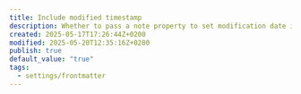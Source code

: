 ```yaml
---
title: Include modified timestamp
description: Whether to pass a note property to set modification date in Quartz. Required when `defaultDateType` in Quartz is set to "modified".
created: 2025-05-17T17:26:44Z+0200
modified: 2025-05-20T12:35:16Z+0200
publish: true
default_value: "true"
tags:
  - settings/frontmatter
---
```

